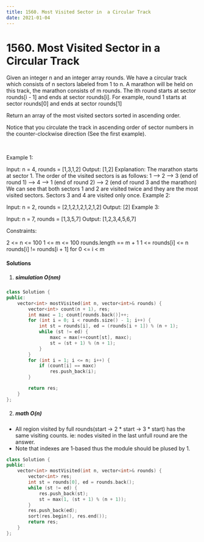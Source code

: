 ```yaml
---
title: 1560. Most Visited Sector in  a Circular Track
date: 2021-01-04
---
```

# 1560. Most Visited Sector in  a Circular Track
Given an integer n and an integer array rounds. We have a circular track which consists of n sectors labeled from 1 to n. A marathon will be held on this track, the marathon consists of m rounds. The ith round starts at sector rounds[i - 1] and ends at sector rounds[i]. For example, round 1 starts at sector rounds[0] and ends at sector rounds[1]

Return an array of the most visited sectors sorted in ascending order.

Notice that you circulate the track in ascending order of sector numbers in the counter-clockwise direction (See the first example).

 

Example 1:


Input: n = 4, rounds = [1,3,1,2]
Output: [1,2]
Explanation: The marathon starts at sector 1. The order of the visited sectors is as follows:
1 --> 2 --> 3 (end of round 1) --> 4 --> 1 (end of round 2) --> 2 (end of round 3 and the marathon)
We can see that both sectors 1 and 2 are visited twice and they are the most visited sectors. Sectors 3 and 4 are visited only once.
Example 2:

Input: n = 2, rounds = [2,1,2,1,2,1,2,1,2]
Output: [2]
Example 3:

Input: n = 7, rounds = [1,3,5,7]
Output: [1,2,3,4,5,6,7]
 

Constraints:

2 <= n <= 100
1 <= m <= 100
rounds.length == m + 1
1 <= rounds[i] <= n
rounds[i] != rounds[i + 1] for 0 <= i < m


#### Solutions

1. ##### simulation O(nm)

```cpp
class Solution {
public:
    vector<int> mostVisited(int n, vector<int>& rounds) {
        vector<int> count(n + 1), res;
        int maxc = 1; count[rounds.back()]++;
        for (int i = 0; i < rounds.size() - 1; i++) {
            int st = rounds[i], ed = (rounds[i + 1]) % (n + 1);
            while (st != ed) {
                maxc = max(++count[st], maxc);
                st = (st + 1) % (n + 1);
            }
        }
        for (int i = 1; i <= n; i++) {
            if (count[i] == maxc)
                res.push_back(i);
        }

        return res;
    }
};
```

2. ##### math O(n)

- All region visited by full rounds(start -> 2 * start -> 3 * start) has the same visiting counts. ie: nodes visited in the last unfull round are the answer.
- Note that indexes are 1-based thus the module should be plused by 1.

```cpp
class Solution {
public:
    vector<int> mostVisited(int n, vector<int>& rounds) {
        vector<int> res;
        int st = rounds[0], ed = rounds.back();
        while (st != ed) {
            res.push_back(st);
            st = max(1, (st + 1) % (n + 1));
        }
        res.push_back(ed);
        sort(res.begin(), res.end());
        return res;
    }
};
```